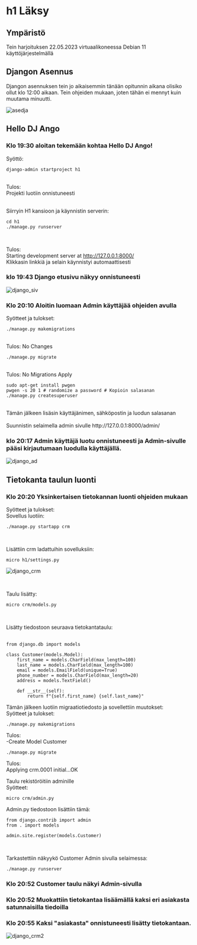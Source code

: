 # h1 Läksy

## Ympäristö
Tein harjoituksen 22.05.2023 virtuaalikoneessa Debian 11 käyttöjärjestelmällä

## Djangon Asennus
Djangon asennuksen tein jo aikaisemmin tänään opitunnin aikana olisiko ollut 
klo 12:00 aikaan. Tein ohjeiden mukaan, joten tähän ei mennyt kuin muutama minuutti. 

![asedja](./AseDja.jpg)

## Hello DJ Ango<br />

### Klo 19:30 aloitan tekemään kohtaa Hello DJ Ango! <br />

Syöttö: <br />
```
django-admin startproject h1 
```
<br />
Tulos: <br />
Projekti luotiin onnistuneesti <br />
<br />

Siirryin H1 kansioon ja käynnistin serverin: <br />
```
cd h1
./manage.py runserver
```
<br />

Tulos: <br />
Starting development server at http://127.0.0.1:8000/ <br />
Klikkasin linkkiä ja selain käynnistyi automaattisesti <br />

### klo 19:43 Django etusivu näkyy onnistuneesti <br />

![django_siv](./Django2.jpg)

### Klo 20:10 Aloitin luomaan Admin käyttäjää ohjeiden avulla <br />

Syötteet ja tulokset: <br />

```
./manage.py makemigrations
```

<br />
Tulos: No Changes <br />

```
./manage.py migrate 
```

<br />
Tulos: No Migrations Apply <br />

```
sudo apt-get install pwgen 
pwgen -s 20 1 # randomize a password # Kopioin salasanan
./manage.py createsuperuser 
```

<br />
Tämän jälkeen lisäsin käyttäjänimen, sähköpostin ja luodun salasanan <br />

<br />
Suunnistin selaimella admin sivulle http://127.0.0.1:8000/admin/ <br />

### klo 20:17 Admin käyttäjä luotu onnistuneesti ja Admin-sivulle pääsi kirjautumaan luodulla käyttäjällä.

![django_ad](./Django3.jpg)

## Tietokanta taulun luonti <br />
### Klo 20:20 Yksinkertaisen tietokannan luonti ohjeiden mukaan <br />

Syötteet ja tulokset: <br />
Sovellus luotiin: <br />
```
./manage.py startapp crm 
```
<br /> 

Lisättiin crm ladattuihin sovelluksiin: <br />
```
micro h1/settings.py
```
![django_crm](./Django4.jpg)

<br />

Taulu lisätty:<br />
```
micro crm/models.py 
```
<br />

Lisätty tiedostoon seuraava tietokantataulu: <br />
<br />
```
from django.db import models

class Customer(models.Model):
    first_name = models.CharField(max_length=100)
    last_name = models.CharField(max_length=100)
    email = models.EmailField(unique=True)
    phone_number = models.CharField(max_length=20)
    address = models.TextField()

    def __str__(self):
        return f"{self.first_name} {self.last_name}"

  ```

Tämän jälkeen luotiin migraatiotiedosto ja sovellettiin muutokset: <br />
Syötteet ja tulokset:
<br />

```
./manage.py makemigrations
```
Tulos: <br />
-Create Model Customer <br />
```
./manage.py migrate
```
Tulos: <br />
Applying crm.0001 initial...OK
<br />

Taulu rekistöröitiin adminille <br />
Syötteet: <br />
```
micro crm/admin.py 
```

Admin.py tiedostoon lisättiin tämä:<br />
```
from django.contrib import admin 
from . import models

admin.site.register(models.Customer)
```
<br />

Tarkastettiin näkyykö Customer Admin sivulla selaimessa: <br />
```
./manage.py runserver
```

### Klo 20:52 Customer taulu näkyi Admin-sivulla
### Klo 20:52 Muokattiin tietokantaa lisäämällä kaksi eri asiakasta satunnaisilla tiedoilla 
### Klo 20:55 Kaksi "asiakasta" onnistuneesti lisätty tietokantaan.

![django_crm2](./Django6.jpg)



